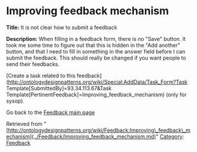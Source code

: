 #  Improving feedback mechanism


__Title:__ It is not clear how to submit a feedback


__Description:__ When filling in a feedback form, there is no "Save" button. It took me some time to figure out that this is hidden in the "Add another" button, and that I need to fill in something in the answer field before I can submit the feedback. This should really be changed if you want people to send their feedbacks. 


  




[Create a task related to this feedback](http://ontologydesignpatterns.org/wiki/Special:AddData/Task_Form?Task Template[SubmittedBy]=93.34.113.67&Task Template[PertinentFeedback]=Improving_feedback_mechanism) (only for sysop).


  



Go back to the  [Feedback main page](../Feedback/Main.md "Feedback:Main")


  






Retrieved from "[http://ontologydesignpatterns.org/wiki/Feedback:Improving\_feedback\_mechanism](../Feedback/Improving_feedback_mechanism.md)"
 [Category](http://ontologydesignpatterns.org/wiki/Special:Categories "Special:Categories"): [Feedback](../Category/Feedback.md "Category:Feedback")